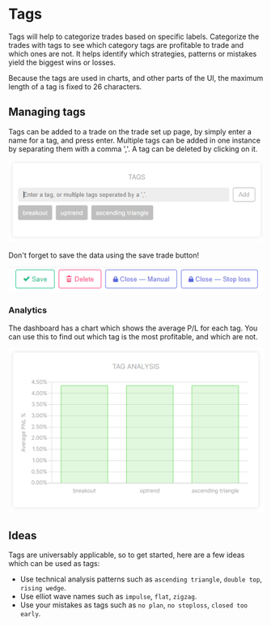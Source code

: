# Tags
Tags will help to categorize trades based on specific labels.
Categorize the trades with tags to see which category tags are profitable to trade and which ones are not. 
It helps identify which strategies, patterns or mistakes yield the biggest wins or losses.

Because the tags are used in charts, and other parts of the UI, the maximum length of a tag is fixed to 26 characters.

## Managing tags


Tags can be added to a trade on the trade set up page, by simply enter a name for a tag, and press enter.
Multiple tags can be added in one instance by separating them with a comma ','. 
A tag can be deleted by clicking on it.

![Tags](tags.png)

Don't forget to save the data using the save trade button!

![Save button](tradesetuppagebuttons.PNG)

### Analytics

The dashboard has a chart which shows the average P/L for each tag.
You can use this to find out which tag is the most profitable, and which are not.

![Tags chart](tagschart.png)

## Ideas
Tags are universably applicable, so to get started, here are a few ideas which can be used as tags:

 * Use technical analysis patterns such as `ascending triangle`, `double top`, `rising wedge`.
 * Use elliot wave names such as `impulse`, `flat`, `zigzag`.
 * Use your mistakes as tags such as `no plan`, `no stoploss`, `closed too early`.
